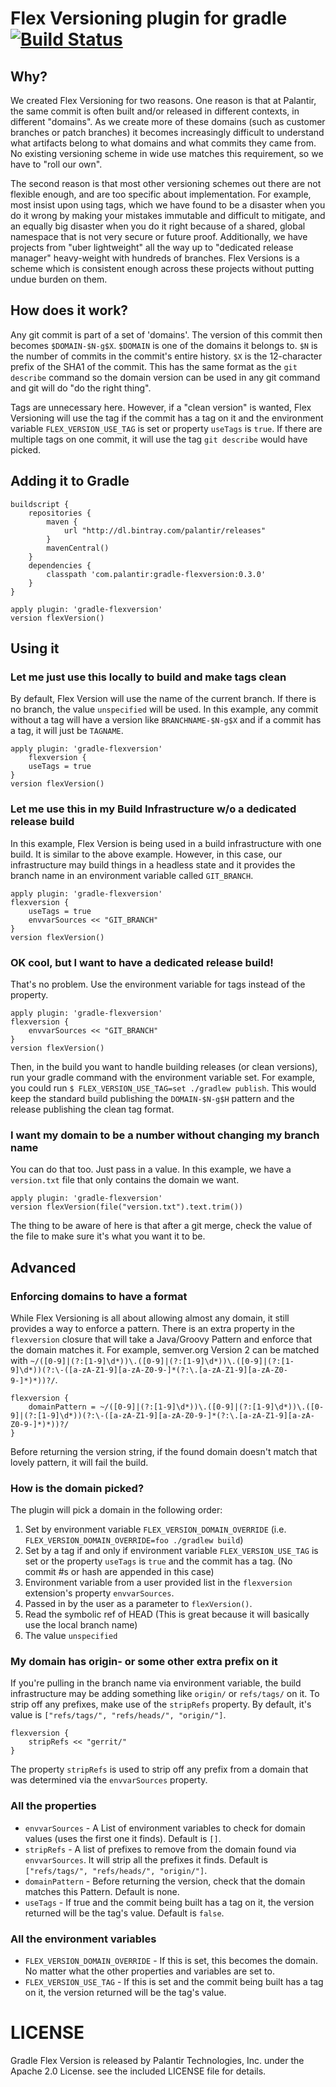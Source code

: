 # Flex Versioning plugin for gradle [![Build Status](https://travis-ci.org/palantir/gradle-flexversion.svg?branch=master)](https://travis-ci.org/palantir/gradle-flexversion)

## Why?
We created Flex Versioning for two reasons. One reason is that at Palantir, the same commit is often built and/or released in different contexts, in different "domains". As we create more of these domains (such as customer branches or patch branches) it becomes increasingly difficult to understand what artifacts belong to what domains and what commits they came from. No existing versioning scheme in wide use matches this requirement, so we have to "roll our own".

The second reason is that most other versioning schemes out there are not flexible enough, and are too specific about implementation. For example, most insist upon using tags, which we have found to be a disaster when you do it wrong by making your mistakes immutable and difficult to mitigate, and an equally big disaster when you do it right because of a shared, global namespace that is not very secure or future proof. Additionally, we have projects from "uber lightweight" all the way up to "dedicated release manager" heavy-weight with hundreds of branches. Flex Versions is a scheme which is consistent enough across these projects without putting undue burden on them.

## How does it work?
Any git commit is part of a set of 'domains'.  The version of this commit then becomes `$DOMAIN-$N-g$X`.  `$DOMAIN` is one of the domains it belongs to. `$N` is the number of commits in the commit's entire history. `$X` is the 12-character prefix of the SHA1 of the commit.  This has the same format as the `git describe` command so the domain version can be used in any git command and git will do "do the right thing".

Tags are unnecessary here.  However, if a "clean version" is wanted, Flex Versioning will use the tag if the commit has a tag on it and the environment variable `FLEX_VERSION_USE_TAG` is set or property `useTags` is `true`.  If there are multiple tags on one commit, it will use the tag `git describe` would have picked.


## Adding it to Gradle

	buildscript {
		repositories {
			maven {
				url "http://dl.bintray.com/palantir/releases"
			}
			mavenCentral()
		}
		dependencies {
			classpath 'com.palantir:gradle-flexversion:0.3.0'
		}
	}

	apply plugin: 'gradle-flexversion'
	version flexVersion()

## Using it

### Let me just use this locally to build and make tags clean

By default, Flex Version will use the name of the current branch.  If there is no branch, the value `unspecified` will be used.  In this example, any commit without a tag will have a version like `BRANCHNAME-$N-g$X` and if a commit has a tag, it will just be `TAGNAME`.

	apply plugin: 'gradle-flexversion'
		flexversion {
		useTags = true
	}
	version flexVersion()

### Let me use this in my Build Infrastructure w/o a dedicated release build

In this example, Flex Version is being used in a build infrastructure with one build.  It is similar to the above example.  However, in this case, our infrastructure may build things in a headless state and it provides the branch name in an environment variable called `GIT_BRANCH`.

	apply plugin: 'gradle-flexversion'
	flexversion {
		useTags = true
		envvarSources << "GIT_BRANCH"
	}
	version flexVersion()

### OK cool, but I want to have a dedicated release build!

That's no problem.  Use the environment variable for tags instead of the property.

	apply plugin: 'gradle-flexversion'
	flexversion {
		envvarSources << "GIT_BRANCH"
	}
	version flexVersion()

Then, in the build you want to handle building releases (or clean versions), run your gradle command with the environment variable set.  For example, you could run `$ FLEX_VERSION_USE_TAG=set ./gradlew publish`.  This would keep the standard build publishing the `DOMAIN-$N-g$H` pattern and the release publishing the clean tag format.

### I want my domain to be a number without changing my branch name

You can do that too.  Just pass in a value.  In this example, we have a `version.txt` file that only contains the domain we want.

	apply plugin: 'gradle-flexversion'
	version flexVersion(file("version.txt").text.trim())

The thing to be aware of here is that after a git merge, check the value of the file to make sure it's what you want it to be.

## Advanced

### Enforcing domains to have a format

While Flex Versioning is all about allowing almost any domain, it still provides a way to enforce a pattern.  There is an extra property in the `flexversion` closure that will take a Java/Groovy Pattern and enforce that the domain matches it.  For example, semver.org Version 2 can be matched with `~/([0-9]|(?:[1-9]\d*))\.([0-9]|(?:[1-9]\d*))\.([0-9]|(?:[1-9]\d*))(?:\-([a-zA-Z1-9][a-zA-Z0-9-]*(?:\.[a-zA-Z1-9][a-zA-Z0-9-]*)*))?/`.

	flexversion {
		domainPattern = ~/([0-9]|(?:[1-9]\d*))\.([0-9]|(?:[1-9]\d*))\.([0-9]|(?:[1-9]\d*))(?:\-([a-zA-Z1-9][a-zA-Z0-9-]*(?:\.[a-zA-Z1-9][a-zA-Z0-9-]*)*))?/
	}

Before returning the version string, if the found domain doesn't match that lovely pattern, it will fail the build.

### How is the domain picked?

The plugin will pick a domain in the following order:

1.  Set by environment variable `FLEX_VERSION_DOMAIN_OVERRIDE` (i.e. `FLEX_VERSION_DOMAIN_OVERRIDE=foo ./gradlew build`)
2.  Set by a tag if and only if environment variable `FLEX_VERSION_USE_TAG` is set or the property `useTags` is `true` and the commit has a tag. (No commit #s or hash are appended in this case)
3.  Environment variable from a user provided list in the `flexversion` extension's property `envvarSources`.
3.  Passed in by the user as a parameter to `flexVersion()`.
4.  Read the symbolic ref of HEAD (This is great because it will basically use the local branch name)
5.  The value `unspecified`

### My domain has origin- or some other extra prefix on it

If you're pulling in the branch name via environment variable, the build infrastructure may be adding something like `origin/` or `refs/tags/` on it.  To strip off any prefixes, make use of the `stripRefs` property.  By default, it's value is `["refs/tags/", "refs/heads/", "origin/"]`.

	flexversion {
		stripRefs << "gerrit/"
	}

The property `stripRefs` is used to strip off any prefix from a domain that was determined via the `envvarSources` property.

### All the properties

*  `envvarSources` - A List of environment variables to check for domain values (uses the first one it finds).  Default is `[]`.
*  `stripRefs` - A list of prefixes to remove from the domain found via `envvarSources`.  It will strip all the prefixes it finds.  Default is `["refs/tags/", "refs/heads/", "origin/"]`.
*  `domainPattern` - Before returning the version, check that the domain matches this Pattern.  Default is none.
*  `useTags` - If true and the commit being built has a tag on it, the version returned will be the tag's value.  Default is `false`.

### All the environment variables

*  `FLEX_VERSION_DOMAIN_OVERRIDE` - If this is set, this becomes the domain.  No matter what the other properties and variables are set to.
*  `FLEX_VERSION_USE_TAG` - If this is set and the commit being built has a tag on it, the version returned will be the tag's value.

# LICENSE

Gradle Flex Version is released by Palantir Technologies, Inc. under the Apache 2.0 License. see the included LICENSE file for details.
